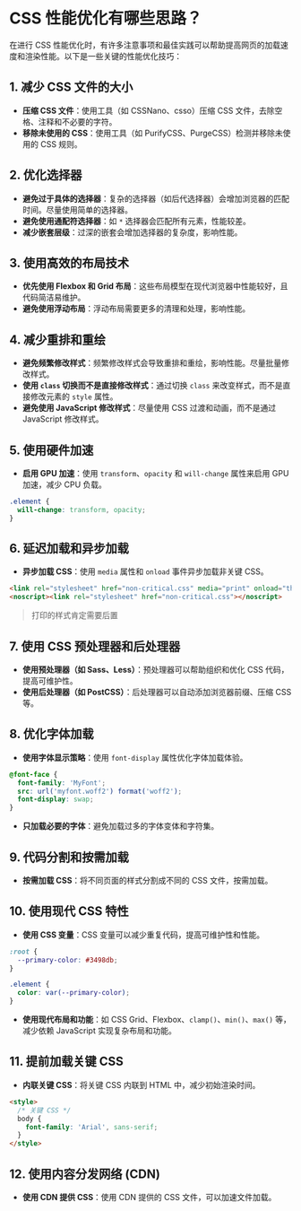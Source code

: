 
# CSS 性能优化有哪些思路？


在进行 CSS 性能优化时，有许多注意事项和最佳实践可以帮助提高网页的加载速度和渲染性能。以下是一些关键的性能优化技巧：

## 1. 减少 CSS 文件的大小

- **压缩 CSS 文件**：使用工具（如 CSSNano、csso）压缩 CSS 文件，去除空格、注释和不必要的字符。
- **移除未使用的 CSS**：使用工具（如 PurifyCSS、PurgeCSS）检测并移除未使用的 CSS 规则。

## 2. 优化选择器

- **避免过于具体的选择器**：复杂的选择器（如后代选择器）会增加浏览器的匹配时间。尽量使用简单的选择器。
- **避免使用通配符选择器**：如 `*` 选择器会匹配所有元素，性能较差。
- **减少嵌套层级**：过深的嵌套会增加选择器的复杂度，影响性能。

## 3. 使用高效的布局技术

- **优先使用 Flexbox 和 Grid 布局**：这些布局模型在现代浏览器中性能较好，且代码简洁易维护。
- **避免使用浮动布局**：浮动布局需要更多的清理和处理，影响性能。

## 4. 减少重排和重绘

- **避免频繁修改样式**：频繁修改样式会导致重排和重绘，影响性能。尽量批量修改样式。
- **使用 **`class`** 切换而不是直接修改样式**：通过切换 `class` 来改变样式，而不是直接修改元素的 `style` 属性。
- **避免使用 JavaScript 修改样式**：尽量使用 CSS 过渡和动画，而不是通过 JavaScript 修改样式。

## 5. 使用硬件加速

- **启用 GPU 加速**：使用 `transform`、`opacity` 和 `will-change` 属性来启用 GPU 加速，减少 CPU 负载。
```css
.element {
  will-change: transform, opacity;
}
```

## 6. 延迟加载和异步加载

- **异步加载 CSS**：使用 `media` 属性和 `onload` 事件异步加载非关键 CSS。
```html
<link rel="stylesheet" href="non-critical.css" media="print" onload="this.media='all'">
<noscript><link rel="stylesheet" href="non-critical.css"></noscript>

```

> 打印的样式肯定需要后置

## 7. 使用 CSS 预处理器和后处理器

- **使用预处理器（如 Sass、Less）**：预处理器可以帮助组织和优化 CSS 代码，提高可维护性。
- **使用后处理器（如 PostCSS）**：后处理器可以自动添加浏览器前缀、压缩 CSS 等。

## 8. 优化字体加载

- **使用字体显示策略**：使用 `font-display` 属性优化字体加载体验。
```css
@font-face {
  font-family: 'MyFont';
  src: url('myfont.woff2') format('woff2');
  font-display: swap;
}
```

- **只加载必要的字体**：避免加载过多的字体变体和字符集。

## 9. 代码分割和按需加载

- **按需加载 CSS**：将不同页面的样式分割成不同的 CSS 文件，按需加载。

## 10. 使用现代 CSS 特性

- **使用 CSS 变量**：CSS 变量可以减少重复代码，提高可维护性和性能。
```css
:root {
  --primary-color: #3498db;
}

.element {
  color: var(--primary-color);
}
```

- **使用现代布局和功能**：如 CSS Grid、Flexbox、`clamp()`、`min()`、`max()` 等，减少依赖 JavaScript 实现复杂布局和功能。

## 11. 提前加载关键 CSS

- **内联关键 CSS**：将关键 CSS 内联到 HTML 中，减少初始渲染时间。
```html
<style>
  /* 关键 CSS */
  body {
    font-family: 'Arial', sans-serif;
  }
</style>

```

## 12. 使用内容分发网络 (CDN)

- **使用 CDN 提供 CSS**：使用 CDN 提供的 CSS 文件，可以加速文件加载。
